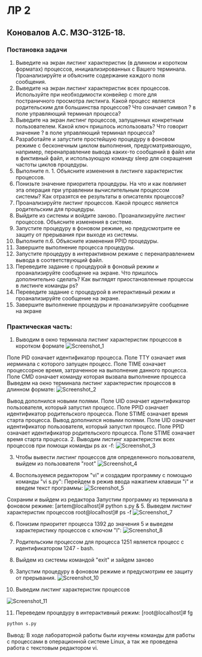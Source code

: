 # ЛР 2
## Коновалов А.С. М3О-312Б-18.

### Постановка задачи
1. Выведите на экран листинг характеристик (в длинном и коротком форматах) процессов, инициализированных с Вашего терминала. Проанализируйте и объясните содержание каждого поля сообщения.
2. Выведите на экран листинг характеристик всех процессов. Используйте при необходимости конвейер с more для постраничного просмотра листинга. Какой процесс является родительским для большинства процессов? Что означает символ ? в поле управляющий терминал процесса?
3. Выведите на экран листинг процессов, запущенных конкретным пользователем. Какой ключ пришлось использовать? Что говорит значение ? в поле управляющий терминал процесса?
4. Разработайте и запустите простейшую процедуру в фоновом режиме с бесконечным циклом выполнения, предусматривающую, например, перенаправление вывода каких-то сообщений в файл или в фиктивный файл, и использующую команду sleep для сокращения частоты циклов процедуры.
5. Выполните п. 1. Объясните изменения в листинге характеристик процессов.
6. Понизьте значение приоритета процедуры. На что и как повлияет эта операция при управлении вычислительным процессом системы? Как отразятся ее результаты в описателях процессов?
7. Проанализируйте листинг процессов. Какой процесс является родительским для процедуры.
8. Выйдите из системы и войдите заново. Проанализируйте листинг процессов. Объясните изменения в системе.
9. Запустите процедуру в фоновом режиме, но предусмотрите ее защиту от прерывания при выходе из системы.
10. Выполните п.6. Объясните изменения PPID процедуры.
11. Завершите выполнение процесса процедуры.
12. Запустите процедуру в интерактивном режиме с перенаправлением вывода в соответствующий файл.
13. Переведите задание с процедурой в фоновый режим и проанализируйте сообщение на экране. Что пришлось дополнительно сделать? Как выглядят приостановленные процессы в листинге команды ps?
14. Переведите задание с процедурой в интерактивный режим и проанализируйте сообщение на экране.
15. Завершите выполнение процедуры и проанализируйте сообщение на экране

### Практическая часть:

1. Выводим в окно терминала листинг характеристик процессов в коротком формате 
![Screenshot_1](https://user-images.githubusercontent.com/55550028/120068387-175dae00-c089-11eb-830e-2b99813df76b.png)

Поле PID означает идентификатор процесса. Поле TTY означает имя иерминала с которого запущен процесс. Поле TIME означает процессорное время, затраченное на выполнение данного процесса. Поле CMD означает команду которая вызвала выполнение процесса
Выведем на окно терминала листинг характеристик процессов в длинном формате:
![Screenshot_2](https://user-images.githubusercontent.com/55550028/120068443-63a8ee00-c089-11eb-9ae4-b962a56dcb5d.png)

Вывод дополнился новыми полями. Поле UID означает идентификатор пользователя, который запустил процесс. Поле PPID означает идентификатор родительского процесса. Поле STIME означает время старта процесса. Вывод дополнился новыми полями. Поле UID означает идентификатор пользователя, который запустил процесс. Поле PPID означает идентификатор родительского процесса. Поле STIME означает время старта процесса.
2. Выводим листинг характеристик всех процессов при помощи команды ps ax -f:
![Screenshot_3](https://user-images.githubusercontent.com/55550028/120068452-702d4680-c089-11eb-8870-c498a4b91022.png)

3. Чтобы вывести листинг процессов для определенного пользователя, выйдем из пользователя "root" 
![Screenshot_4](https://user-images.githubusercontent.com/55550028/120068486-99e66d80-c089-11eb-9a4f-09bee4689f55.png)

4. Воспользуемся редактором "vi" и создадим программу с помощью команды "vi s.py": Перейдем в режив ввода нажатием клавиши "i" и введем текст программы:
![Screenshot_5](https://user-images.githubusercontent.com/55550028/120068498-aa96e380-c089-11eb-9b2a-197b6246eea2.png)

Сохраним и выйдем из редактора
Запустим программу из терминала в фоновом режиме: [artem@localhost]# python s.py & 
5. Выведем листинг характеристик процессов root@localhost]# ps -f
![Screenshot_7](https://user-images.githubusercontent.com/55550028/120068580-0cefe400-c08a-11eb-8c59-2d75c5f8f779.png)

6. Понизим приоритет процесса 1392 до значения 5 и выведем характеристику процессов с ключом "l":
![Screenshot_8](https://user-images.githubusercontent.com/55550028/120068591-18430f80-c08a-11eb-89ce-9abe108f2a7b.png)

7.  Родительским процессом для процесса 1251 является процесс с идентификатором 1247 - bash.

8.  Выйдем из системы командой "exit" и зайдем заново 
9.  Запустим процедуру в фоновом режиме и предусмотрим ее защиту от прерывания.
![Screenshot_10](https://user-images.githubusercontent.com/55550028/120068613-33158400-c08a-11eb-85ec-6dacf103b01e.png)

10.  Выведим листинг характеристик процессов

![Screenshot_11](https://user-images.githubusercontent.com/55550028/120068620-3f014600-c08a-11eb-9851-333c53c87197.png)

11.   Переведем процедуру в интерактивный режим:
[root@localhost]# fg 
```sh
python s.py
```

Вывод: В ходе лабораторной работы были изучены команды для работы с процессами в операционной системе Linux, а так же проведена работа с текстовым редактором vi.

